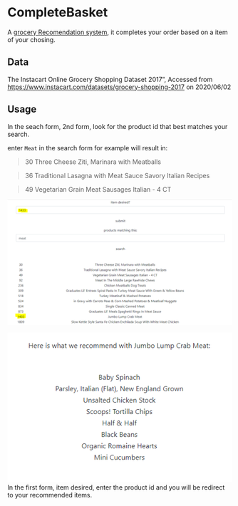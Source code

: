 # CompleteBasket

A [grocery Recomendation system](https://complete-basket.herokuapp.com/), it completes your order based on a item of your chosing.

## Data 
The Instacart Online Grocery Shopping Dataset 2017”, Accessed from https://www.instacart.com/datasets/grocery-shopping-2017 on 
2020/06/02

## Usage

In the seach form, 2nd form, look for the product id that best matches your search. 

enter `Meat` in the search form for example will result in:
>30	Three Cheese Ziti, Marinara with Meatballs

>36	Traditional Lasagna with Meat Sauce Savory Italian Recipes

>49	Vegetarian Grain Meat Sausages Italian - 4 CT

![Alt text](https://github.com/yassine-mhedhbi/CompleteBasket/blob/master/src/static/example.PNG?raw=true "Title")

![Alt text](https://github.com/yassine-mhedhbi/CompleteBasket/blob/master/src/static/result.PNG?raw=true "Title")
In the first form, item desired, enter the product id and you will be redirect to your recommended items.
